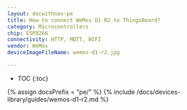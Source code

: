```yaml
---
layout: docwithnav-pe
title: How to connect WeMos D1 R2 to ThingsBoard?
category: Microcontrollers
chip: ESP8266
connectivity: HTTP, MQTT, WIFI
vendor: WeMos
deviceImageFileName: wemos-d1-r2.jpg

---
```


* TOC
{:toc}

{% assign docsPrefix = "pe/" %}
{% include /docs/devices-library/guides/wemos-d1-r2.md %}
